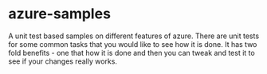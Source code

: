 # azure-samples

A unit test based samples on different features of azure. There are unit tests for some common tasks that you would like to see how it is done. 
It has two fold benefits - one that how it is done and then you can tweak and test it to see if your changes really works.
